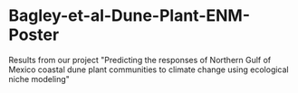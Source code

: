# Bagley-et-al-Dune-Plant-ENM-Poster
Results from our project "Predicting the responses of Northern Gulf of Mexico coastal dune plant communities to climate change using ecological niche modeling"
